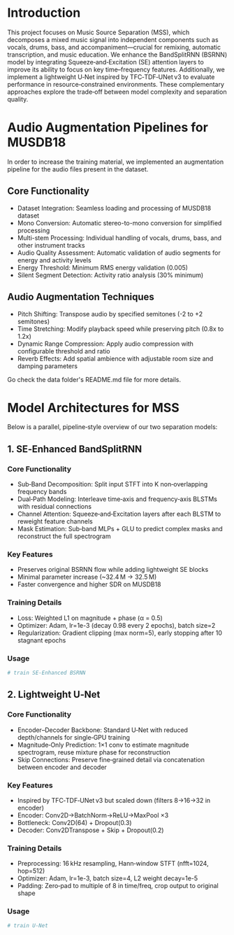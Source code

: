 # Introduction

This project focuses on Music Source Separation (MSS), which decomposes a mixed music signal into independent components such as vocals, drums, bass, and accompaniment—crucial for remixing, automatic transcription, and music education. We enhance the BandSplitRNN (BSRNN) model by integrating Squeeze‑and‑Excitation (SE) attention layers to improve its ability to focus on key time–frequency features. Additionally, we implement a lightweight U‑Net inspired by TFC‑TDF‑UNet v3 to evaluate performance in resource‑constrained environments. These complementary approaches explore the trade‑off between model complexity and separation quality.



# Audio Augmentation Pipelines for MUSDB18

In order to increase the training material, we implemented an augmentation pipeline for the audio files present in the dataset.

## Core Functionality

- Dataset Integration: Seamless loading and processing of MUSDB18 dataset
- Mono Conversion: Automatic stereo-to-mono conversion for simplified processing
- Multi-stem Processing: Individual handling of vocals, drums, bass, and other instrument tracks
- Audio Quality Assessment: Automatic validation of audio segments for energy and activity levels
- Energy Threshold: Minimum RMS energy validation (0.005)
- Silent Segment Detection: Activity ratio analysis (30% minimum)

## Audio Augmentation Techniques
- Pitch Shifting: Transpose audio by specified semitones (-2 to +2 semitones)
- Time Stretching: Modify playback speed while preserving pitch (0.8x to 1.2x)
- Dynamic Range Compression: Apply audio compression with configurable threshold and ratio
- Reverb Effects: Add spatial ambience with adjustable room size and damping parameters

Go check the data folder's README.md file for more details.


# Model Architectures for MSS
Below is a parallel, pipeline‑style overview of our two separation models:

## 1. SE‑Enhanced BandSplitRNN
### Core Functionality
- Sub‑Band Decomposition: Split input STFT into K non‑overlapping frequency bands
- Dual‑Path Modeling: Interleave time‑axis and frequency‑axis BLSTMs with residual connections
- Channel Attention: Squeeze‑and‑Excitation layers after each BLSTM to reweight feature channels
- Mask Estimation: Sub‑band MLPs + GLU to predict complex masks and reconstruct the full spectrogram
  
### Key Features
- Preserves original BSRNN flow while adding lightweight SE blocks
- Minimal parameter increase (~32.4 M → 32.5 M)
- Faster convergence and higher SDR on MUSDB18

### Training Details
- Loss: Weighted L1 on magnitude + phase (α = 0.5)
- Optimizer: Adam, lr=1e-3 (decay 0.98 every 2 epochs), batch size=2
- Regularization: Gradient clipping (max norm=5), early stopping after 10 stagnant epochs

### Usage
```bash
# train SE-Enhanced BSRNN

```

## 2. Lightweight U‑Net
### Core Functionality
- Encoder–Decoder Backbone: Standard U‑Net with reduced depth/channels for single‑GPU training
- Magnitude‑Only Prediction: 1×1 conv to estimate magnitude spectrogram, reuse mixture phase for reconstruction
- Skip Connections: Preserve fine‑grained detail via concatenation between encoder and decoder

### Key Features
- Inspired by TFC‑TDF‑UNet v3 but scaled down (filters 8→16→32 in encoder)
- Encoder: Conv2D→BatchNorm→ReLU→MaxPool ×3
- Bottleneck: Conv2D(64) + Dropout(0.3)
- Decoder: Conv2DTranspose + Skip + Dropout(0.2)

### Training Details
- Preprocessing: 16 kHz resampling, Hann‑window STFT (nfft=1024, hop=512)
- Optimizer: Adam, lr=1e-3, batch size=4, L2 weight decay=1e-5
- Padding: Zero‑pad to multiple of 8 in time/freq, crop output to original shape

### Usage
```bash
# train U‑Net

```






